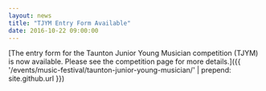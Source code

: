 ```yaml
---
layout: news
title: "TJYM Entry Form Available"
date: 2016-10-22 09:00:00
---
```


[The entry form for the Taunton Junior Young Musician competition (TJYM) is now available. Please see the competition page for more details.]({{ '/events/music-festival/taunton-junior-young-musician/' | prepend: site.github.url }})